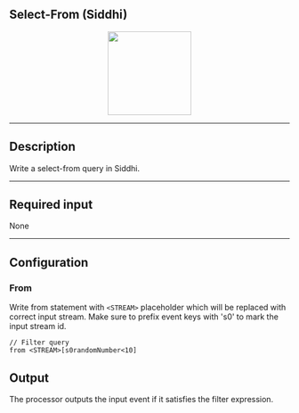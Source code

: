 <!--
  ~ Licensed to the Apache Software Foundation (ASF) under one or more
  ~ contributor license agreements.  See the NOTICE file distributed with
  ~ this work for additional information regarding copyright ownership.
  ~ The ASF licenses this file to You under the Apache License, Version 2.0
  ~ (the "License"); you may not use this file except in compliance with
  ~ the License.  You may obtain a copy of the License at
  ~
  ~    http://www.apache.org/licenses/LICENSE-2.0
  ~
  ~ Unless required by applicable law or agreed to in writing, software
  ~ distributed under the License is distributed on an "AS IS" BASIS,
  ~ WITHOUT WARRANTIES OR CONDITIONS OF ANY KIND, either express or implied.
  ~ See the License for the specific language governing permissions and
  ~ limitations under the License.
  ~
  -->

## Select-From (Siddhi)

<p align="center"> 
    <img src="icon.png" width="150px;" class="pe-image-documentation"/>
</p>

***

## Description
Write a select-from query in Siddhi. 

***

## Required input
None

***

## Configuration

### From
Write from statement with `<STREAM>` placeholder which will be replaced with correct input stream. Make sure to prefix
event keys with 's0' to mark the input stream id.
```
// Filter query
from <STREAM>[s0randomNumber<10]
```

## Output
The processor outputs the input event if it satisfies the filter expression.